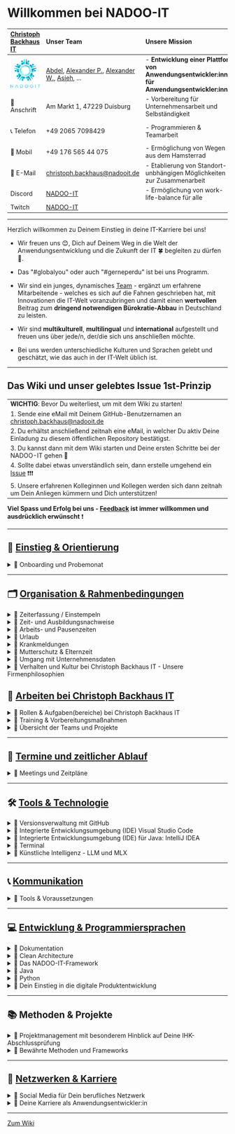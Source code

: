 # Willkommen bei NADOO-IT
| [Christoph Backhaus IT](https://wirrettendeinezeit.de) | **Unser Team** | **Unsere Mission** | **Unsere Kernwerte** |
|:--- | :--- | :--- | :--- |
| ![NADOO-IT](images/nadooit.png) | [Abdel](https://github.com/Abdel-213), [Alexander P.](https://github.com/cosinus-a), [Alexander W.](https://github.com/Alexander-AzTech2064), [Asieh](https://github.com/Asiyehjfr), ... | - **Entwicklung einer Plattform von Anwendungsentwickler:innen für Anwendungsentwickler:innen** |  - **Es gibt keine Fehler, sondern ausschließlich - Chancen sich gemeinsam weiter zu entwickeln!** |
| 🏣 Anschrift | Am Markt 1, 47229 Duisburg | - Vorbereitung für Unternehmensarbeit und Selbständigkeit | - **Es gibt keine dummen Fragen!** |
| 📞 Telefon | +49 2065 7098429 | - Programmieren & Teamarbeit |- **nur gemeinsam/zusammen sind wir stark!** |
| 📱 Mobil | +49 176 565 44 075 | - Ermöglichung von Wegen aus dem Hamsterrad | |
| 📧 E-Mail | <christoph.backhaus@nadooit.de> | - Etablierung von Standort-unbhängigen Möglichkeiten zur Zusammenarbeit | |
| Discord | [NADOO-IT]( https://discord.gg/Ffv4JTFE7E) | - Ermöglichung von work-life-balance für alle | -Vereinbarkeit von Job & Familie |
| Twitch | [NADOO-IT](https://www.twitch.tv/nadooit_christophba) | | |

---

Herzlich willkommen zu Deinem Einstieg in deine IT-Karriere bei uns!

- Wir freuen uns 😊, Dich auf Deinem Weg in die Welt der Anwendungsentwicklung und die Zukunft der IT 🍀 begleiten zu dürfen 🙏.

- Das "#globalyou" oder auch "#gerneperdu" ist bei uns Programm.

- Wir sind ein junges, dynamisches [Team](https://github.com/orgs/NADOOIT/people) - ergänzt um erfahrene Mitarbeitende - welches es sich auf die Fahnen geschrieben hat, mit Innovationen die  IT-Welt voranzubringen und damit einen **wertvollen** Beitrag zum **dringend notwendigen Bürokratie-Abbau** in Deutschland zu leisten.

- Wir sind **multikulturell**, **multilingual** und **international** aufgestellt und freuen uns über jede/n, der/die sich uns anschließen möchte.
- Bei uns werden unterschiedliche Kulturen und Sprachen gelebt und geschätzt, wie das auch in der IT-Welt üblich ist.

---

## Das Wiki und unser gelebtes Issue 1st-Prinzip

| |
| :--- |
| **WICHTIG**: Bevor Du weiterliest, um mit dem Wiki zu starten! |
| 1. Sende eine eMail mit Deinem GitHub-Benutzernamen an <christoph.backhaus@nadooit.de> |
| 2. Du erhältst anschließend zeitnah eine eMail, in welcher Du aktiv Deine Einladung zu diesem öffentlichen Repository bestätigst. |
| 3. Du kannst dann mit dem Wiki starten und Deine ersten Schritte bei der NADOO-IT gehen 🚀 |
| 4. Sollte dabei etwas unverständlich sein, dann erstelle umgehend ein [Issue](https://github.com/NADOOIT/NADOO-Wiki/issues/new/choose) ❗❗❗ |
| 5. Unsere erfahrenen Kolleginnen und Kollegen werden sich dann zeitnah um Dein Anliegen kümmern und Dich unterstützen! |

**Viel Spass und Erfolg bei uns - [Feedback](/docs/01-organisation/07-feedback-kultur/README.md) ist immer willkommen und ausdrücklich erwünscht**  ❗


---

<!-- Einstieg & Orientierung -->

## 📘 [**Einstieg & Orientierung**](docs/00-willkommen/README.md)

<details>
<summary>🔹 Onboarding und Probemonat</summary>

- 🔹 [Leitfaden für Deine ersten Tage](docs/00-willkommen/README.md)

</details>

---

<!-- 1. Organisation & Rahmenbedingungen -->

## 🗂️ [**Organisation & Rahmenbedingungen**](docs/01-organisation/README.md)

<!-- Zeiterfassung mit NADOO-Launchpad -->

<details>
<summary>🔹 Zeiterfassung / Einstempeln </summary>

- 🔹 [Kapitel-Übersicht](docs/01-organisation/01-zeiterfassung/README.md)
- 🔹 [Anwendungs-Guide: Das NADOO-Launchpad erklärt](docs/01-organisation/01-zeiterfassung/01-launchpad-guide/README.md)

</details>

<!-- Zeit- und Ausbildungsnachweise -->

<details>
<summary>🔹 Zeit- und Ausbildungsnachweise</summary>

- 🔹 [Kapitel-Übersicht](docs/01-organisation/02-zeit_und_ausbildungsnachweise/README.md)
- 🔹 [Beispiele für Ausbildungs- und Zeitnachweise](docs/01-organisation/02-zeit_und_ausbildungsnachweisee/01-beispiele/README.md)
- 🔹 [Dateibenennungsrichtlinien](docs/01-organisation/02-zeit_und_ausbildungsnachweise/02-dateibenennung/README.md)
- 🔹 [Prüfung des Dateinamens](/docs/01-organisation/02-zeit_und_ausbildungsnachweise/03-ueberpruefung/README.md)

</details>

<!-- Arbeitszeit und Pausen -->

<details>
<summary>🔹 Arbeits- und Pausenzeiten</summary>

- 🔹 [Inhalts-Übersicht](docs/01-organisation/03-arbeits_und_pausenzeiten/README.md)

</details>

<!-- Urlaub -->

<details>
<summary>🔹 Urlaub</summary>

- 🔹 [Inhalts-Übersicht](docs/01-organisation/04-urlaub/README.md)

</details>

<!-- Krankmeldungen -->

<details>
<summary>🔹 Krankmeldungen</summary>

- 🔹 [Inhalts-Übersicht](docs/01-organisation/05-krankmeldungen/README.md)

</details>

<!-- Mutterschutz & Elternzeit -->

<details>
<summary>🔹 Mutterschutz & Elternzeit</summary>

- 🔹 [Inhalts-Übersicht](/docs/01-organisation/06-mutterschutz-elternzeit/README.md)

</details>

<!-- Datenschutz -->

<details>
<summary>🔹 Umgang mit Unternehmensdaten</summary>

- 🔹 [Inhalts-Übersicht](/docs/01-organisation/07-datenschutz/README.md)

</details>

<!-- NADOO-Philosophie -->

<details>
<summary>🔹 Verhalten und Kultur bei Christoph Backhaus IT - Unsere Firmenphilosophien</summary>

- 🔹 [Kapitel-Übersicht](/docs/01-organisation/08-firmenphilosophie/README.md)
- 🔹 [Unsere Verhaltensregeln](/docs/01-organisation/08-firmenphilosophie/01-verhaltensregeln/README.md)
- 🔹 [Unsere Feedback-Kultur](/docs/01-organisation/08-firmenphilosophie/02-feedback-kultur/README.md)
- 🔹 [KAIZEN bei Christoph Backhaus / NADOO-IT](/docs/01-organisation/08-firmenphilosophie/03-kaizen/README.md)

</details>

<!-- 2. Arbeiten bei NADOO -->

## 🏢 [**Arbeiten bei Christoph Backhaus IT**](/docs/02-arbeiten_bei_nadoo/README.md)

<!-- Rollen & Aufgaben(bereiche) -->

<details>
<summary>🔹 Rollen & Aufgaben(bereiche) bei Christoph Backhaus IT</summary>

- 🔹 [Kapitel-Übersicht](/docs/02-arbeiten_bei_nadoo/01-rollen_und_aufgaben/README.md)
- 🔹 [Dokumentar(ist):in](/docs/02-arbeiten_bei_nadoo/01-rollen_und_aufgaben/01-dokumentar/README.md)
- 🔹 [Researcher:in](/docs/02-arbeiten_bei_nadoo/01-rollen_und_aufgaben/02-researcher/README.md)
- 🔹 [Entwickler:in](/docs/02-arbeiten_bei_nadoo/01-rollen_und_aufgaben/03-entwickler/README.md)
- 🔹 [Tester:in](/docs/02-arbeiten_bei_nadoo/01-rollen_und_aufgaben/04-tester/README.md)
- 🔹 [Teamkoordinator:in](/docs/02-arbeiten_bei_nadoo/01-rollen_und_aufgaben/05-teamkoordinator/README.md)

</details>

<!-- Prüfungs-Vorbereitung und Präsentationstraining -->

<details>
<summary>🔹 Training & Vorbereitungsmaßnahmen</summary>

- 🔹 [Kapitel-Übersicht](/docs/02-arbeiten_bei_nadoo/02-training_und_vorbereitung/README.md)
- 🔹 [Trainingsbeiträge](/docs/02-arbeiten_bei_nadoo/02-training_und_vorbereitung/01-trainingsbeitraege/README.md)
- 🔹 [Präsentationstraining](/docs/02-arbeiten_bei_nadoo/02-training_und_vorbereitung/02-praesentationstraining/README.md)

</details>

<!-- Übersicht der Teams (alt und aktiv) -->

<details>
<summary>🔹 Übersicht der Teams und Projekte</summary>

- 🔹 [Kapitel-Übersicht](/docs/02-arbeiten_bei_nadoo/03-teamuebersicht/README.md)
- 🔹 [Aktive Teams](docs/02-arbeiten_bei_nadoo/03-teamuebersicht/01-aktive_teams/README.md)
- 🔹 [Team-Archiv](docs/02-arbeiten_bei_nadoo/03-teamuebersicht/02-team_archiv/README.md)

</details>

---

<!-- 3. Meetings und Zeitpläne -->

## 📅 [**Termine und zeitlicher Ablauf**](/docs/03-meetings/README.md)

<details>
<summary>🔹 Meetings und Zeitpläne</summary>

- 🔹 [Kapitel-Übersicht](/docs/03-meetings/README.md)
- 🔹 [11er-Meeting](/docs/03-meetings/02-11er/README.md)
- 🔹 [Team-Koordinations-Meeting](/docs/03-meetings/03-teamkoordination/README.md)
- 🔹 [33er-Meeting](/docs/03-meetings/04-33er/README.md)

</details>

---

<!-- 4. Tools & Technologien -->

## 🛠️ [**Tools & Technologie**](/docs/04-tools/README.md)

<!-- Github -->

<details>
<summary>🔹 Versionsverwaltung mit GitHub</summary>

- [Kapitel-Übersicht](/docs/04-tools/01-github/README.md)
- [Repository](/docs/04-tools/01-github/01-repository/README.md)
- [Branches](/docs/04-tools/01-github/02-branches/README.md)
- [Pull Requests](/docs/04-tools/01-github/03-pull-requests/README.md)
  - [Merge Konflikte](/docs/04-tools/01-github/03-pull-requests/01-merge-konflikte/README.md)
  - [Code Review](/docs/04-tools/01-github/03-pull-requests/02-code-review/README.md)
- [Issues](/docs/04-tools/01-github/04-issues/README.md)
  - [Labels](/docs/04-tools/01-github/04-issues/01-labels/README.md)
  - [Types](/docs/04-tools/01-github/04-issues/02-types/README.md)
  - [Assignees](/docs/04-tools/01-github/04-issues/03-assignees/README.md)
  - [Milestones](/docs/04-tools/01-github/04-issues/04-milestones/README.md)
  - [Projects](/docs/04-tools/01-github/04-issues/05-projects/README.md)
  - [Discussions](/docs/04-tools/01-github/04-issues/06-discussions/README.md)
  - [Templates](/docs/04-tools/01-github/04-issues/07-templates/README.md)
  - [Issue-Erstellungs-Guide](/docs/04-tools/01-github/04-issues/08-erstellungs-guide/README.md)
- [Actions](/docs/04-tools/01-github/05-actions/README.md)
- [Notifications](/docs/04-tools/01-github/06-notifications/README.md)
- [Suche](/docs/04-tools/01-github/07-suche/README.md)
- [Markdown](/docs/04-tools/01-github/08-markdown/README.md)

</details>

<!-- Visual Studio Code -->

<details>
<summary>🔹 Integrierte Entwicklungsumgebung (IDE) Visual Studio Code</summary>

- [Kapitel-Übersicht](/docs/04-tools/02-vscode/README.md)
- [Installation](/docs/04-tools/02-vscode/01-installation/README.md)
- [Plugins](/docs/04-tools/02-vscode/02-plugins/README.md)
- [Workspaces](/docs/04-tools/02-vscode/03-workspaces/README.md)
- [Editor](/docs/04-tools/02-vscode/04-editor/README.md)
- [Terminal](/docs/04-tools/02-vscode/05-terminal/README.md)

</details>

<!-- IntelliJ IDEA -->

<details>
<summary>🔹 Integrierte Entwicklungsumgebung (IDE) für Java: IntelliJ IDEA</summary>

- [Kapitel-Übersicht](/docs/04-tools/03-intellij/README.md)
- [Installation](/docs/04-tools/03-intellij/01-installation/README.md)

</details>

<!-- Terminal -->

<details>
<summary>🔹 Terminal</summary>

- [Inhalts-Übersicht](/docs/04-tools/04-terminal/README.md)

</details>

<!-- KI -->

<details>
<summary>🔹 Künstliche Intelligenz - LLM und MLX</summary>

- [Übersicht](/docs/04-tools/05-ki/README.md)
- [Large Language Model (LLM) und Apple MLX Framework](/docs/04-tools/05-ki/01-llm-mlx/README.md)
- [Gemini API](/docs/04-tools/05-ki/02-gemini-api/README.md)

</details>

---

<!-- 5. Kommunikation -->

## 📞 [**Kommunikation**](/docs/05-kommunikation/README.md)

<details>
<summary>🔹 Tools & Voraussetzungen</summary>

- 🔹 [Discord - zentrale Kommunikationsplattform der NADOO-IT](/docs/05-kommunikation/01-discord/README.md)
  - 🔹 [Inhalts-Übersicht](/docs/05-kommunikation/01-discord/README.md)
  - 🔹 [Einrichung](/docs/05-kommunikation/01-discord/01-einrichtung/README.md)
- 🔹 [Video- & Bildschirmübertragung](/docs/05-kommunikation/02-webcam/README.md)
  - 🔹 [Android-Smartphone als Webcam nutzen](/docs/05-kommunikation/02-webcam/01-droidcam/README.md)
  - 🔹 [iOS und MacOS Integrationskamera](/docs/05-kommunikation/02-webcam/02-ios/README.md)

</details>

---

<!-- 6. Entwicklung & Programmiersprachen -->

## 💻 [**Entwicklung & Programmiersprachen**](/docs/06-entwicklung/README.md)

<!-- Dokumentation -->

<details>
<summary>🔹 Dokumentation</summary>

- 🔹 [Inhalts-Übersicht](docs/06-entwicklung/01-dokumentation/README.md)
</details>

<!-- Clean Architecture -->

<details>
<summary>🔹 Clean Architecture</summary>

- 🔹 [Inhalts-Übersicht](docs/06-entwicklung/02-clean_architecture/README.md)
</details>

<!-- das NADOO-Framework -->

<details>
<summary>🔹 Das NADOO-IT-Framework</summary>

- 🔹 [Inhalts-Übersicht](docs/06-entwicklung/03-nadoo_framework/README.md)
</details>

<!-- Java -->

<details>
<summary>🔹 Java</summary>

- 🔹 [Inhalts-Übersicht](docs/06-entwicklung/04-java/README.md)
</details>

<!-- Python -->

<details>
<summary> 🔹 Python</summary>

- 🔹 [Installation](/docs/06-entwicklung/05-python/README.md)
- 🔹 [Debugging](/docs/05-entwicklung/05-python/01-debugging/README.md)
- 🔹 [Briefcase & Toga - Python-Framework für plattformübergreifende Apps](/docs/06-entwicklung/05-python/02-briefcase-toga/README.md)
  - 🔹 [Briefcase-Debugging](/docs/06-entwicklung/05-python/02-briefcase-toga/01-debugging/README.md)
  - 🔹 [Praktische Umsetzung mit NADOO-Launchpad](/docs/06-entwicklung/05-python/02-briefcase-toga/02-launchpad/README.md)
  - 🔹 [Speech‐to‐Text‐Feature im NADOO Launchpad](/docs/06-entwicklung/05-python/02-briefcase-toga/03-speech-to-text/README.md)

</details>

<!-- Digitale Produktentwicklung -->

<details>
<summary>🔹 Dein Einstieg in die digitale Produktentwicklung</summary>

- 🔹 [Kapitel-Einstieg](docs/06-entwicklung/06-digitale_produktentwicklung/README.md)
- 🔹 [Deine erste eigene App](docs/06-entwicklung/07-eigene_app/README.md)
- 🔹 [Lizenzen, Open Source und die Welt der Softwareabhängigkeiten](docs/06-entwicklung/08-lizenzen_open_source/README.md)

</details>

---

<!-- 7. Methoden -->

## 📚 Methoden & Projekte

<details>
<summary>🔹 Projektmanagement mit besonderem Hinblick auf Deine IHK-Abschlussprüfung</summary>

- 🔹 [Kapitel-Übersicht](/docs/07-methoden/README.md)
- 🔹 [Zeitmanagement](/docs/07-methoden/01-zeitmanagement/README.md)
- 🔹 [Planung](/docs/07-methoden/02-planung/README.md)
  - 🔹 [Antrag](/docs/07-methoden/02-planung/01-antrag/README.md)
- 🔹 [Projektmanagement](/docs/07-methoden/03-projektmanagement/README.md)
- 🔹 [Projekthasen](/docs/07-methoden/04-phasen/README.md)
- 🔹 [Projekt-Abschluss](/docs/07-methoden/05-abschluss/README.md)

</details>

<!-- Methoden und Frameworks? noch keine Ordner/Placeholder-Dateien erstellt -->

<details>
<summary>🔹 Bewährte Methoden und Frameworks</summary>

- 🔹 [Kapitel-Übersicht](/docs/07-methoden/02-methoden_und_frameworks/README.md)
- 🔹 [Scrum](/docs/07-methoden/02-methoden_und_frameworks/01-scrum/README.md)
- 🔹 [Kanban](/docs/07-methoden/02-methoden_und_frameworks/02-kanban/README.md)

</details>

---

<!--8. Netzwerken & Karriere-->

## 🚀 [Netzwerken & Karriere](/docs/08-karriere/README.md)

<!-- Social Media zum Netzwerken -->

<details>
<summary>🔹 Social Media für Dein berufliches Netzwerk</summary>

- 🔹 [Kapitel-Übersicht](/docs/08-karriere/01-social_media_netzwerk/README.md)
- 🔹 [Dein GitHub-Profil](/docs/08-karriere/01-social_media_netzwerk/01-github/README.md)
- 🔹 [Dein LinkedIn-Profil](/docs/08-karriere/01-social_media_netzwerk/02-linkedin/README.md)
- 🔹 [Dein Xing-Profil](/docs/08-karriere/01-social_media_netzwerk/03-xing/README.md)
- 🔹 [Online-Kalender mit Doodle einrichten und in LinkedIn-Profil integrieren](/docs/08-karriere/01-social_media_netzwerk/04-doodle_kalender/README.md)

</details>

<!-- Anwendungsentwickler-Karriere - Tipps, Hinweise, Empfehlungen und Ähnliches -->

<details>
<summary>🔹 Deine Karriere als Anwendungsentwickler:in</summary>

- 🔹 [Kapitel-Übersicht](/docs/08-karriere/02-anwendungsentwickler_beruf/README.md)
- 🔹 [Die Verantwortung und Unsicherheit des Programmierer‐Daseins](/docs/08-karriere/02-anwendungsentwickler_beruf/01-programmierer_dasein/README.md)
- 🔹 [Das Bewerbungsverfahren im IT-Sektor](/docs/08-karriere/02-anwendungsentwickler_beruf/02-bewerbungsverfahren/README.md)
  - 🔹 [IT-Lebenslauf-101](/docs/08-karriere/02-anwendungsentwickler_beruf/02-bewerbungsverfahren//01-lebenslauf/README.md)
  - 🔹 [Technische Interviews](/docs/08-karriere/02-anwendungsentwickler_beruf/02-bewerbungsverfahren//02-technisches_interview/README.md)
  - 🔹 [Do's & Dont's](/docs/08-karriere/02-anwendungsentwickler_beruf/02-bewerbungsverfahren//03-dos_and_donts/README.md)
- 🔹 [Mögliche Orte zum Arbeiten und Lernen](/docs/08-karriere/02-anwendungsentwickler_beruf/03-lernen_und_arbeiten/README.md)
- 🔹 [Arbeiten bei Christoph Backhaus / NADOO-IT](/docs/08-karriere/02-anwendungsentwickler_beruf/04-karriere_bei_nadoo/README.md)

</details>

---

[Zum Wiki](/docs/00-willkommen/README.md)
